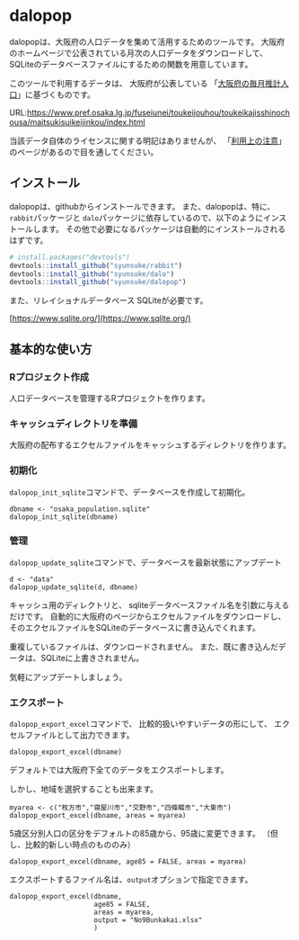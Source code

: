 
<!-- README.md is generated from README.Rmd. Please edit that file -->

# dalopop

<!-- badges: start -->
<!-- badges: end -->

dalopopは、大阪府の人口データを集めて活用するためのツールです。
大阪府のホームページで公表されている月次の人口データをダウンロードして、
SQLiteのデータベースファイルにするための関数を用意しています。

このツールで利用するデータは、 大阪府が公表している
「[大阪府の毎月推計人口](https://www.pref.osaka.lg.jp/fuseiunei/toukeijouhou/toukeikajisshinochousa/maitsukisuikeijinkou/index.html)」に基づくものです。

URL:<https://www.pref.osaka.lg.jp/fuseiunei/toukeijouhou/toukeikajisshinochousa/maitsukisuikeijinkou/index.html>

当該データ自体のライセンスに関する明記はありませんが、
「[利用上の注意](https://www.pref.osaka.lg.jp/o040090/toukei/jinkou/jinkou-chuui.html)」のページがあるので目を通してください。

## インストール

dalopopは、githubからインストールできます。
また、dalopopは、特に、`rabbit`パッケージと
`dalo`パッケージに依存しているので、以下のようにインストールします。
その他で必要になるパッケージは自動的にインストールされるはずです。

``` r
# install.packages("devtools")
devtools::install_github("syunsuke/rabbit")
devtools::install_github("syunsuke/dalo")
devtools::install_github("syunsuke/dalopop")
```

また、リレイショナルデータベース SQLiteが必要です。

[https://www.sqlite.org/](https://www.sqlite.org/)


## 基本的な使い方

### Rプロジェクト作成

人口データベースを管理するRプロジェクトを作ります。

### キャッシュディレクトリを準備

大阪府の配布するエクセルファイルをキャッシュするディレクトリを作ります。

### 初期化

`dalopop_init_sqlite`コマンドで、データベースを作成して初期化。


```
dbname <- "osaka_population.sqlite"
dalopop_init_sqlite(dbname)
```

### 管理

`dalopop_update_sqlite`コマンドで、データベースを最新状態にアップデート


```
d <- "data"
dalopop_update_sqlite(d, dbname)
```

キャッシュ用のディレクトリと、
sqliteデータベースファイル名を引数に与えるだけです。
自動的に大阪府のページからエクセルファイルをダウンロードし、
そのエクセルファイルをSQLiteのデータベースに書き込んでくれます。

重複しているファイルは、ダウンロードされません。
また、既に書き込んだデータは、SQLiteに上書きされません。

気軽にアップデートしましょう。


### エクスポート

`dalopop_export_excel`コマンドで、
比較的扱いやすいデータの形にして、
エクセルファイルとして出力できます。

```
dalopop_export_excel(dbname)
```

デフォルトでは大阪府下全てのデータをエクスポートします。

しかし、地域を選択することも出来ます。


```
myarea <- c("枚方市","寝屋川市","交野市","四條畷市","大東市")
dalopop_export_excel(dbname, areas = myarea)
```

5歳区分別人口の区分をデフォルトの85歳から、95歳に変更できます。
（但し、比較的新しい時点のもののみ）

```
dalopop_export_excel(dbname, age85 = FALSE, areas = myarea)
```

エクスポートするファイル名は、`output`オプションで指定できます。

```
dalopop_export_excel(dbname, 
                     age85 = FALSE, 
                     areas = myarea,
                     output = "No9Bunkakai.xlsx"
                     )
```


